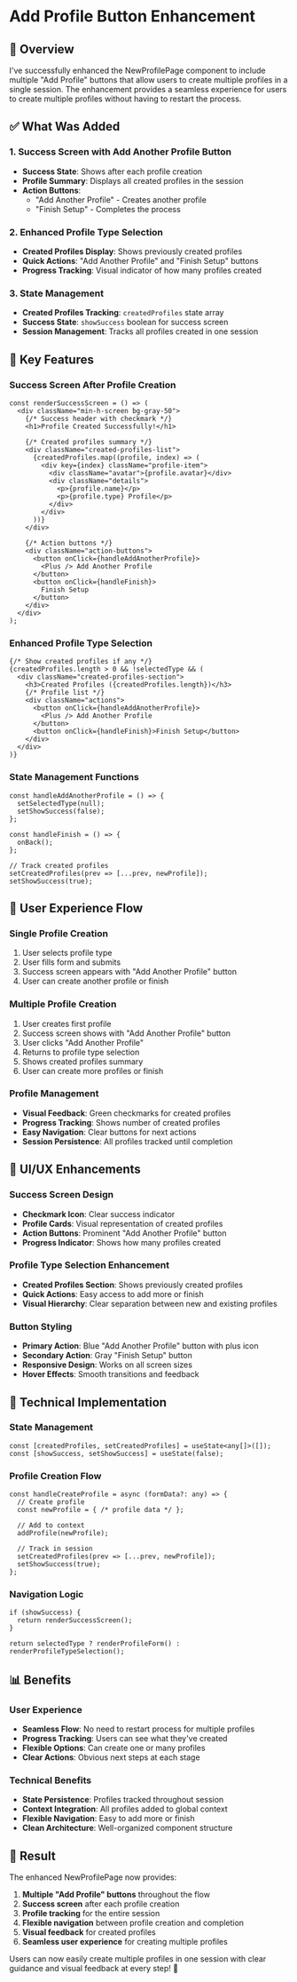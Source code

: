 # Add Profile Button Enhancement

## 🎯 **Overview**

I've successfully enhanced the NewProfilePage component to include multiple "Add Profile" buttons that allow users to create multiple profiles in a single session. The enhancement provides a seamless experience for users to create multiple profiles without having to restart the process.

## ✅ **What Was Added**

### 1. **Success Screen with Add Another Profile Button**
- **Success State**: Shows after each profile creation
- **Profile Summary**: Displays all created profiles in the session
- **Action Buttons**: 
  - "Add Another Profile" - Creates another profile
  - "Finish Setup" - Completes the process

### 2. **Enhanced Profile Type Selection**
- **Created Profiles Display**: Shows previously created profiles
- **Quick Actions**: "Add Another Profile" and "Finish Setup" buttons
- **Progress Tracking**: Visual indicator of how many profiles created

### 3. **State Management**
- **Created Profiles Tracking**: `createdProfiles` state array
- **Success State**: `showSuccess` boolean for success screen
- **Session Management**: Tracks all profiles created in one session

## 🚀 **Key Features**

### **Success Screen After Profile Creation**
```tsx
const renderSuccessScreen = () => (
  <div className="min-h-screen bg-gray-50">
    {/* Success header with checkmark */}
    <h1>Profile Created Successfully!</h1>
    
    {/* Created profiles summary */}
    <div className="created-profiles-list">
      {createdProfiles.map((profile, index) => (
        <div key={index} className="profile-item">
          <div className="avatar">{profile.avatar}</div>
          <div className="details">
            <p>{profile.name}</p>
            <p>{profile.type} Profile</p>
          </div>
        </div>
      ))}
    </div>
    
    {/* Action buttons */}
    <div className="action-buttons">
      <button onClick={handleAddAnotherProfile}>
        <Plus /> Add Another Profile
      </button>
      <button onClick={handleFinish}>
        Finish Setup
      </button>
    </div>
  </div>
);
```

### **Enhanced Profile Type Selection**
```tsx
{/* Show created profiles if any */}
{createdProfiles.length > 0 && !selectedType && (
  <div className="created-profiles-section">
    <h3>Created Profiles ({createdProfiles.length})</h3>
    {/* Profile list */}
    <div className="actions">
      <button onClick={handleAddAnotherProfile}>
        <Plus /> Add Another Profile
      </button>
      <button onClick={handleFinish}>Finish Setup</button>
    </div>
  </div>
)}
```

### **State Management Functions**
```tsx
const handleAddAnotherProfile = () => {
  setSelectedType(null);
  setShowSuccess(false);
};

const handleFinish = () => {
  onBack();
};

// Track created profiles
setCreatedProfiles(prev => [...prev, newProfile]);
setShowSuccess(true);
```

## 📱 **User Experience Flow**

### **Single Profile Creation**
1. User selects profile type
2. User fills form and submits
3. Success screen appears with "Add Another Profile" button
4. User can create another profile or finish

### **Multiple Profile Creation**
1. User creates first profile
2. Success screen shows with "Add Another Profile" button
3. User clicks "Add Another Profile"
4. Returns to profile type selection
5. Shows created profiles summary
6. User can create more profiles or finish

### **Profile Management**
- **Visual Feedback**: Green checkmarks for created profiles
- **Progress Tracking**: Shows number of created profiles
- **Easy Navigation**: Clear buttons for next actions
- **Session Persistence**: All profiles tracked until completion

## 🎨 **UI/UX Enhancements**

### **Success Screen Design**
- **Checkmark Icon**: Clear success indicator
- **Profile Cards**: Visual representation of created profiles
- **Action Buttons**: Prominent "Add Another Profile" button
- **Progress Indicator**: Shows how many profiles created

### **Profile Type Selection Enhancement**
- **Created Profiles Section**: Shows previously created profiles
- **Quick Actions**: Easy access to add more or finish
- **Visual Hierarchy**: Clear separation between new and existing profiles

### **Button Styling**
- **Primary Action**: Blue "Add Another Profile" button with plus icon
- **Secondary Action**: Gray "Finish Setup" button
- **Responsive Design**: Works on all screen sizes
- **Hover Effects**: Smooth transitions and feedback

## 🔧 **Technical Implementation**

### **State Management**
```tsx
const [createdProfiles, setCreatedProfiles] = useState<any[]>([]);
const [showSuccess, setShowSuccess] = useState(false);
```

### **Profile Creation Flow**
```tsx
const handleCreateProfile = async (formData?: any) => {
  // Create profile
  const newProfile = { /* profile data */ };
  
  // Add to context
  addProfile(newProfile);
  
  // Track in session
  setCreatedProfiles(prev => [...prev, newProfile]);
  setShowSuccess(true);
};
```

### **Navigation Logic**
```tsx
if (showSuccess) {
  return renderSuccessScreen();
}

return selectedType ? renderProfileForm() : renderProfileTypeSelection();
```

## 📊 **Benefits**

### **User Experience**
- **Seamless Flow**: No need to restart process for multiple profiles
- **Progress Tracking**: Users can see what they've created
- **Flexible Options**: Can create one or many profiles
- **Clear Actions**: Obvious next steps at each stage

### **Technical Benefits**
- **State Persistence**: Profiles tracked throughout session
- **Context Integration**: All profiles added to global context
- **Flexible Navigation**: Easy to add more or finish
- **Clean Architecture**: Well-organized component structure

## 🎉 **Result**

The enhanced NewProfilePage now provides:

1. **Multiple "Add Profile" buttons** throughout the flow
2. **Success screen** after each profile creation
3. **Profile tracking** for the entire session
4. **Flexible navigation** between profile creation and completion
5. **Visual feedback** for created profiles
6. **Seamless user experience** for creating multiple profiles

Users can now easily create multiple profiles in one session with clear guidance and visual feedback at every step! 🚀
